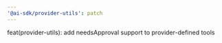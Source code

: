 ```yaml
---
'@ai-sdk/provider-utils': patch
---
```


feat(provider-utils): add needsApproval support to provider-defined tools
